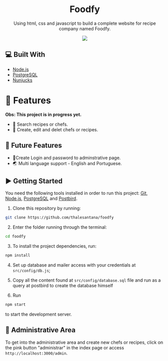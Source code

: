 <h1 align="center">Foodfy</h1>

<p align="center">Using html, css and javascript to build a complete website for recipe company named Foodfy.</p>

<p align="center" >
  <img src="https://i.picasion.com/pic90/d65a2a1032a5af47782f5a54d75907ac.gif" />
</p>

## :computer: Built With
- [Node.js](https://nodejs.org/en/)
- [PostgreSQL](https://www.postgresql.org/)
- [Nunjucks](https://mozilla.github.io/nunjucks/)

# :rocket: Features

**Obs: This project is in progress yet.**
* 🔎 Search recipes or chefs.
* 🔧 Create, edit and delet chefs or recipes.
##  🔭 Future Features
* 🔐Create Login and password to adminstrative page.
* 🌏 Multi language support - English and Portuguese.

## :arrow_forward: Getting Started
You need the following tools installed in order to run this project: [Git](https://git-scm.com/), [Node.js](https://nodejs.org/en/), [PostgreSQL](https://www.postgresql.org/) and [Postbird](https://www.electronjs.org/apps/postbird).

1. Clone this repository by running: <br> 
```bash 
git clone https://github.com/thalesantana/foodfy
 ``` 
2. Enter the folder running through the terminal: 
```bash 
cd foodfy
 ``` 
3. To install the project dependencies, run:
```bash 
npm install
 ```  
4. Set up database and mailer access with your credentials at `src/config/db.js`;

5. Copy all the content found at `src/config/database.sql` file and run as a query at postbird to create the database himself

6. Run 
```bash 
npm start
 ``` 
to start the development server.

## :key: Administrative Area
To get into the administrative area and create new chefs or recipes, click on the pink button "administrar" in the index page or access `http://localhost:3000/admin`.


